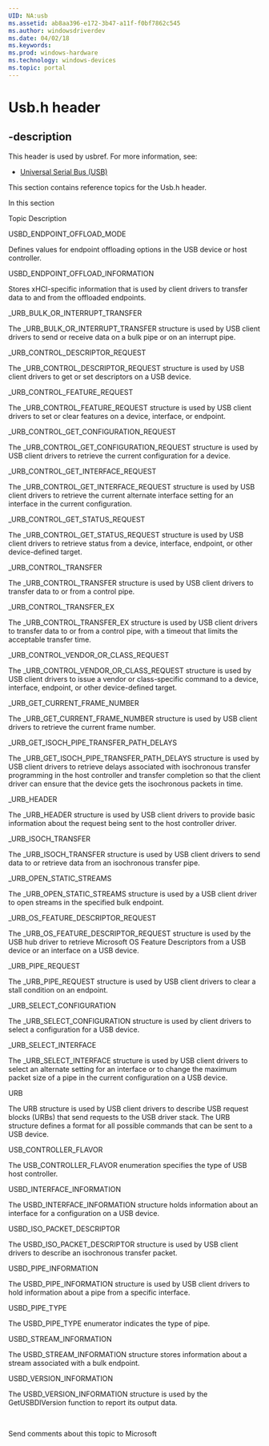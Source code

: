 ```yaml
---
UID: NA:usb
ms.assetid: ab8aa396-e172-3b47-a11f-f0bf7862c545
ms.author: windowsdriverdev
ms.date: 04/02/18
ms.keywords: 
ms.prod: windows-hardware
ms.technology: windows-devices
ms.topic: portal
---
```


# Usb.h header


## -description


This header is used by usbref. For more information, see:

- [Universal Serial Bus (USB)](../_usbref/index.md)

This section contains reference topics for the Usb.h header.


In this section


Topic
Description




USBD_ENDPOINT_OFFLOAD_MODE



Defines values for endpoint offloading options in the USB device or host controller.





USBD_ENDPOINT_OFFLOAD_INFORMATION



Stores xHCI-specific information that is used by client drivers to transfer data to and from the offloaded endpoints.





_URB_BULK_OR_INTERRUPT_TRANSFER



The _URB_BULK_OR_INTERRUPT_TRANSFER structure is used by USB client drivers to send or receive data on a bulk pipe or on an interrupt pipe.





_URB_CONTROL_DESCRIPTOR_REQUEST



The _URB_CONTROL_DESCRIPTOR_REQUEST structure is used by USB client drivers to get or set descriptors on a USB device.





_URB_CONTROL_FEATURE_REQUEST



The _URB_CONTROL_FEATURE_REQUEST structure is used by USB client drivers  to set or clear features on a device, interface, or endpoint.





_URB_CONTROL_GET_CONFIGURATION_REQUEST



The _URB_CONTROL_GET_CONFIGURATION_REQUEST structure is used by USB client drivers to retrieve the current configuration for a device.





_URB_CONTROL_GET_INTERFACE_REQUEST



The _URB_CONTROL_GET_INTERFACE_REQUEST structure is used by USB client drivers to retrieve the current alternate interface setting for an interface in the current configuration.





_URB_CONTROL_GET_STATUS_REQUEST



The _URB_CONTROL_GET_STATUS_REQUEST structure is used by USB client drivers to retrieve status from a device, interface, endpoint, or other device-defined target.





_URB_CONTROL_TRANSFER



The _URB_CONTROL_TRANSFER structure is used by USB client drivers to transfer data to or from a control pipe.





_URB_CONTROL_TRANSFER_EX



The _URB_CONTROL_TRANSFER_EX structure is used by USB client drivers to transfer data to or from a control pipe, with a timeout that limits the acceptable transfer time.





_URB_CONTROL_VENDOR_OR_CLASS_REQUEST



The _URB_CONTROL_VENDOR_OR_CLASS_REQUEST structure is used by USB client drivers to issue a vendor or class-specific command to a device, interface, endpoint, or other device-defined target.





_URB_GET_CURRENT_FRAME_NUMBER



The _URB_GET_CURRENT_FRAME_NUMBER structure is used by USB client drivers to retrieve the current frame number. 





_URB_GET_ISOCH_PIPE_TRANSFER_PATH_DELAYS



The _URB_GET_ISOCH_PIPE_TRANSFER_PATH_DELAYS structure is used by USB client drivers to retrieve delays associated with isochronous transfer programming in the host controller and transfer completion so that the client driver can ensure that the device gets the isochronous packets in time. 






_URB_HEADER



The _URB_HEADER structure is used by USB client drivers to provide basic information about the request being sent to the host controller driver.





_URB_ISOCH_TRANSFER



The _URB_ISOCH_TRANSFER structure is used by USB client drivers to send data to or retrieve data from an isochronous transfer pipe.





_URB_OPEN_STATIC_STREAMS



The _URB_OPEN_STATIC_STREAMS structure is used by a  USB client driver to open streams in the specified bulk endpoint. 





_URB_OS_FEATURE_DESCRIPTOR_REQUEST



The _URB_OS_FEATURE_DESCRIPTOR_REQUEST structure is used by the USB hub driver to retrieve Microsoft OS Feature Descriptors from a USB device or an interface on a USB device.





_URB_PIPE_REQUEST



The _URB_PIPE_REQUEST structure is used by USB client drivers to clear a stall condition on an endpoint.





_URB_SELECT_CONFIGURATION



The _URB_SELECT_CONFIGURATION structure is used by client drivers to select a configuration for a USB device.





_URB_SELECT_INTERFACE



The _URB_SELECT_INTERFACE structure is used by USB client drivers to select an alternate setting for an interface or to change the maximum packet size of a pipe in the current configuration on a USB device.





URB



The URB structure is used by USB client drivers to describe USB request blocks (URBs) that send requests to the USB driver stack. The URB structure defines a format for all possible commands that can be sent to a USB device.





USB_CONTROLLER_FLAVOR



The USB_CONTROLLER_FLAVOR enumeration specifies the type of USB host controller.





USBD_INTERFACE_INFORMATION



The USBD_INTERFACE_INFORMATION structure holds information about an interface for a configuration on a USB device.





USBD_ISO_PACKET_DESCRIPTOR



The USBD_ISO_PACKET_DESCRIPTOR   structure is used by USB client drivers to describe an isochronous transfer packet.





USBD_PIPE_INFORMATION



The  USBD_PIPE_INFORMATION structure is used by USB client drivers to hold information about a pipe from a specific interface.





USBD_PIPE_TYPE



The USBD_PIPE_TYPE enumerator indicates the type of pipe.





USBD_STREAM_INFORMATION



The USBD_STREAM_INFORMATION structure stores information about a stream associated with a bulk endpoint.





USBD_VERSION_INFORMATION



The USBD_VERSION_INFORMATION structure is used by the GetUSBDIVersion function to report its output data.



 


Send comments about this topic to Microsoft

